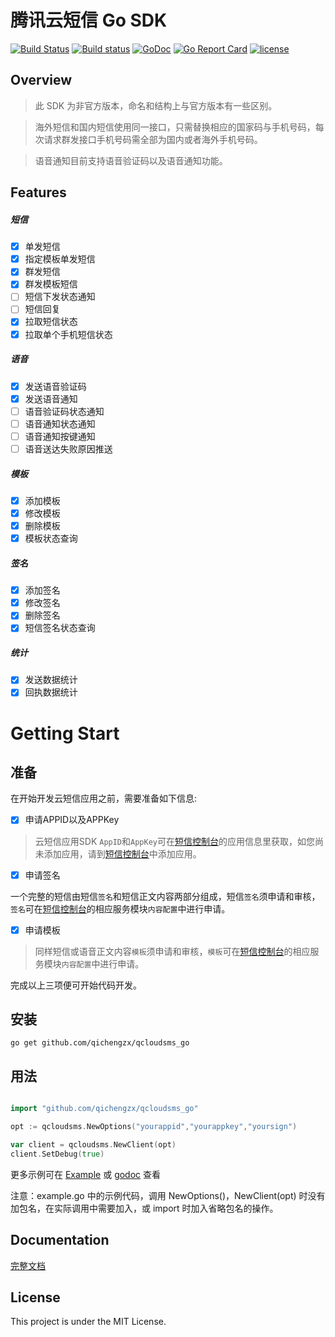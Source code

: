 腾讯云短信 Go SDK
===

[![Build Status](https://api.travis-ci.org/qichengzx/qcloudsms_go.svg)](https://travis-ci.org/qichengzx/qcloudsms_go)
[![Build status](https://ci.appveyor.com/api/projects/status/288d9l3bihmsjseo/branch/master?svg=true)](https://ci.appveyor.com/project/qichengzx/qcloudsms-go/branch/master)
[![GoDoc](https://godoc.org/github.com/qichengzx/qcloudsms_go?status.svg)](https://godoc.org/github.com/qichengzx/qcloudsms_go)
[![Go Report Card](https://goreportcard.com/badge/github.com/qichengzx/qcloudsms_go)](https://goreportcard.com/report/github.com/qichengzx/qcloudsms_go)
[![license](http://img.shields.io/badge/license-mit-blue.svg?style=flat-square)](https://raw.githubusercontent.com/qichengzx/qcloudsms_go/master/LICENSE)

## Overview

> 此 SDK 为非官方版本，命名和结构上与官方版本有一些区别。

> 海外短信和国内短信使用同一接口，只需替换相应的国家码与手机号码，每次请求群发接口手机号码需全部为国内或者海外手机号码。

> 语音通知目前支持语音验证码以及语音通知功能。

## Features

##### 短信
- [x] 单发短信
- [x] 指定模板单发短信
- [x] 群发短信
- [x] 群发模板短信
- [ ] 短信下发状态通知
- [ ] 短信回复
- [x] 拉取短信状态
- [x] 拉取单个手机短信状态

##### 语音
- [x] 发送语音验证码
- [x] 发送语音通知
- [ ] 语音验证码状态通知
- [ ] 语音通知状态通知
- [ ] 语音通知按键通知
- [ ] 语音送达失败原因推送

##### 模板
- [x] 添加模板
- [x] 修改模板
- [x] 删除模板
- [x] 模板状态查询

##### 签名
- [x] 添加签名
- [x] 修改签名
- [x] 删除签名
- [x] 短信签名状态查询

##### 统计
- [x] 发送数据统计
- [x] 回执数据统计

# Getting Start

## 准备

在开始开发云短信应用之前，需要准备如下信息:

- [x] 申请APPID以及APPKey

> 云短信应用SDK `AppID`和`AppKey`可在[短信控制台](https://console.cloud.tencent.com/sms)的应用信息里获取，如您尚未添加应用，请到[短信控制台](https://console.cloud.tencent.com/sms)中添加应用。

- [x] 申请签名

一个完整的短信由短信`签名`和短信正文内容两部分组成，短信`签名`须申请和审核，`签名`可在[短信控制台](https://console.cloud.tencent.com/sms)的相应服务模块`内容配置`中进行申请。

- [x] 申请模板

> 同样短信或语音正文内容`模板`须申请和审核，`模板`可在[短信控制台](https://console.cloud.tencent.com/sms)的相应服务模块`内容配置`中进行申请。


完成以上三项便可开始代码开发。

## 安装

```
go get github.com/qichengzx/qcloudsms_go
```

## 用法

```Go

import "github.com/qichengzx/qcloudsms_go"

opt := qcloudsms.NewOptions("yourappid","yourappkey","yoursign")

var client = qcloudsms.NewClient(opt)
client.SetDebug(true)

```

更多示例可在 [Example](https://github.com/qichengzx/qcloudsms_go/blob/master/example.go) 或 [godoc](https://godoc.org/github.com/qichengzx/qcloudsms_go#pkg-examples) 查看

注意：example.go 中的示例代码，调用 NewOptions()，NewClient(opt) 时没有加包名，在实际调用中需要加入，或 import 时加入省略包名的操作。

## Documentation

[完整文档](https://godoc.org/github.com/qichengzx/qcloudsms_go)

## License

This project is under the MIT License.
